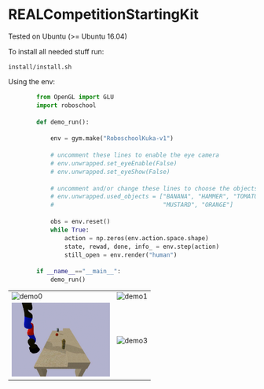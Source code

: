 # REALCompetitionStartingKit
Tested on Ubuntu (>= Ubuntu 16.04)

To install all needed stuff run:

    install/install.sh


Using the env:
```python
        from OpenGL import GLU
        import roboschool

        def demo_run():
        
            env = gym.make("RoboschoolKuka-v1")
            
            # uncomment these lines to enable the eye camera
            # env.unwrapped.set_eyeEnable(False)
            # env.unwrapped.set_eyeShow(False)
            
            # uncomment and/or change these lines to choose the objects to use
            # env.unwrapped.used_objects = ["BANANA", "HAMMER", "TOMATO_SOUP_CAN", 
            #                               "MUSTARD", "ORANGE"]

            obs = env.reset()    
            while True:
                action = np.zeros(env.action.space.shape) 
                state, rewad, done, info_ = env.step(action)
                still_open = env.render("human")
                             
        if __name__=="__main__":
            demo_run()
```

<TABLE " BORDER="0">
<TR>
<TD><img src="docs/figs/demo0.gif" alt="demo0" width="200"></TD>
<TD><img src="docs/figs/demo1.gif" alt="demo1" width="200"></TD>
</TR><TR>
<TD><img src="docs/figs/demo2.gif" alt="demo2" width="200"></TD>
<TD><img src="docs/figs/demo3.gif" alt="demo3" width="200"></TD>
</TR>
</TABLE>
